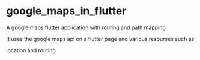 # google_maps_in_flutter

A google maps flutter application with routing and path mapping

It uses the google maps api on a flutter page and various resourses such as 

location and routing
